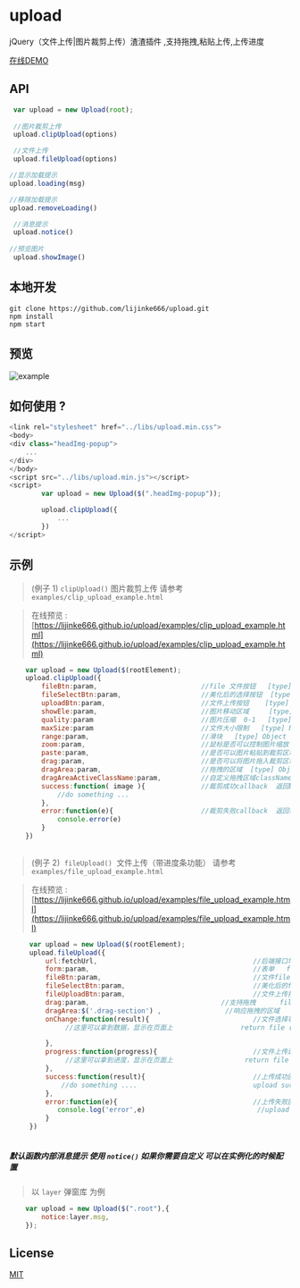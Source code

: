  # upload
 jQuery（文件上传|图片裁剪上传）渣渣插件 ,支持拖拽,粘贴上传,上传进度

[在线DEMO](https://lijinke666.github.io/upload/)

## API
```js
 var upload = new Upload(root);
 
 //图片裁剪上传
 upload.clipUpload(options)

 //文件上传
 upload.fileUpload(options)

//显示加载提示
upload.loading(msg)

//移除加载提示
upload.removeLoading()   

 //消息提示
 upload.notice()
 
//预览图片
 upload.showImage()
```

## 本地开发
```
git clone https://github.com/lijinke666/upload.git
npm install
npm start
```

## 预览 

![example](https://github.com/lijinke666/upLoad/blob/master/example.gif)


## 如何使用 ?

```javascript
<link rel="stylesheet" href="../libs/upload.min.css">
<body>
<div class="headImg-popup">
    ...
</div>
</body>
<script src="../libs/upload.min.js"></script>
<script>
        var upload = new Upload($(".headImg-popup"));

        upload.clipUpload({
            ...
        })
</script>
```

## 示例
> (例子 1)  `clipUpload()`  图片裁剪上传   请参考 `examples/clip_upload_example.html`

> 在线预览 : [https://lijinke666.github.io/upload/examples/clip_upload_example.html](https://lijinke666.github.io/upload/examples/clip_upload_example.html)

```javascript
    var upload = new Upload($(rootElement);
    upload.clipUpload({
        fileBtn:param,                          //file 文件按钮   [type] Object  必选
        fileSelectBtn:param,                    //美化后的选择按钮  [type] Object  非必选
        uploadBtn:param,                        //文件上传按钮    [type] Object  必选
        showEle:param,                          //图片移动区域     [type] Object  必选
        quality:param                           //图片压缩  0-1   [type] Number [default] 0.92  非必选 不填格式为png 选了格式为jpg
        maxSize:param                           //文件大小限制   [type] Number [default] 1024kb  [unit] KB 非必选
        range:param,                            //滑块   [type] Object 非必选
        zoom:param,                             //鼠标是否可以控制图片缩放  [type] Boolean [default] true 非必选
        paste:param,                            //是否可以图片粘贴到裁剪区域 [type] Boolean ][default] true 非必选
        drag:param,                             //是否可以将图片拖入裁剪区域  [type] Boolean [default] true  非必选        
        dragArea:param,                         //拖拽的区域  [type] Object  如果不需要 这个参数可不传 drag 传 false drag 为 false时 非必选
        dragAreaActiveClassName:param,          //自定义拖拽区域className [type] String [default] 'dragActive'
        success:function( image ){              //裁剪成功callback  返回base64图片 [type] Function  非必选
            //do something ...
        },
        error:function(e){                      //裁剪失败callback  返回错误信息     clip error callback return error message  [type] Function   非必选
            console.error(e)
        }    
    })
    
```


> (例子 2)  `fileUpload()`  文件上传（带进度条功能）  请参考 `examples/file_upload_example.html`

> 在线预览 : [https://lijinke666.github.io/upload/examples/file_upload_example.html](https://lijinke666.github.io/upload/examples/file_upload_example.html)

```javascript
     var upload = new Upload($(rootElement);
     upload.fileUpload({
         url:fetchUrl,                                       //后端接口地址  The back-end interface address  [type] String  is required
         form:param,                                         //表单   form  [type] Object is required
         fileBtn:param,                                      //文件file按钮   your file btn [type] Object is required
         fileSelectBtn:param,                                //美化后的file选择按钮 可不选    To replace the native button  (Not a choice)
         fileUploadBtn:param,                                //文件上传按钮   file upload button [type] object is required
         drag:param,                                 //支持拖拽      file is drag 默认true [type] boolean [default] true    
         dragArea:$('.drag-section') ,                //响应拖拽的区域    file dragArea [type] Object 
         onChange:function(result){                          //文件选择事件  返回一个对象，分别是文件的 size,type,name,流  [type] Function
              //这里可以拿到数据，显示在页面上                 return file (size | type | name)

         },
         progress:function(progress){                        //文件上传进度事件  返回文件的       //上传进度
              //这里可以拿到进度，显示在页面上                  return file upload pregress
         },
         success:function(result){                           //上传成功回调    返回后端传过来的response
             //do something ....                             upload success callback return response
         },
         error:function(e){                                  //上传失败回调    返回错误信息
            console.log('error',e)                            //upload error callback return error message
         }
     })
     
```

##### 默认函数内部消息提示 使用 `notice()` 如果你需要自定义 可以在实例化的时候配置
> 以 `layer` 弹窗库 为例
```javascript
    var upload = new Upload($(".root"),{
        notice:layer.msg,
    });
```

## License
[MIT](https://github.com/lijinke666/upload/blob/master/LICENCE)




